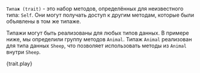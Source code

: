 `Типаж (trait)` - это набор методов, определённых для неизвестного типа:
`Self`. Они могут получать доступ к другим методам, 
которые были объявлены в том же типаже.

Типажи могут быть реализованы для любых типов данных. В примере ниже,
мы определили группу методов `Animal`. Типаж `Animal` реализован для типа данных
`Sheep`, что позволяет использовать методы из `Animal` внутри `Sheep`.

{trait.play}
